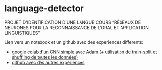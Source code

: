 # language-detector
PROJET D'IDENTIFICATION D’UNE LANGUE
COURS “RÉSEAUX DE NEURONES POUR LA RECONNAISSANCE DE L’ORAL ET APPLICATION LINGUISTIQUES”

Lien vers un notebook et un github avec des experiences differents:
- [google colab d'un CNN simple avec Adam (+ utilisation de train-split et shuffling de toutes les données)](https://colab.research.google.com/drive/1C_P1-1gFKuCZCytDUOmkmxrg_y3iw7Ln?usp=sharing)
- [github avec des autres expériences](https://github.com/ShNineb/CNN)
